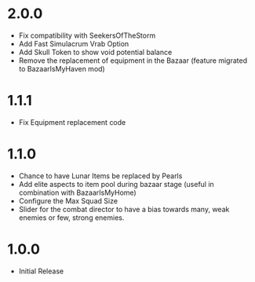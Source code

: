 # 2.0.0

- Fix compatibility with SeekersOfTheStorm
- Add Fast Simulacrum Vrab Option
- Add Skull Token to show void potential balance
- Remove the replacement of equipment in the Bazaar (feature migrated to BazaarIsMyHaven mod)

# 1.1.1

- Fix Equipment replacement code

# 1.1.0

- Chance to have Lunar Items be replaced by Pearls
- Add elite aspects to item pool during bazaar stage (useful in combination with BazaarIsMyHome)
- Configure the Max Squad Size
- Slider for the combat director to have a bias towards many, weak enemies or few, strong enemies.

# 1.0.0

- Initial Release

